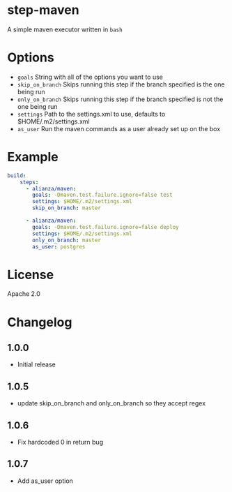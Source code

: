 # step-maven

A simple maven executor written in `bash`

# Options

- `goals` String with all of the options you want to use
- `skip_on_branch` Skips running this step if the branch specified is the one being run
- `only_on_branch` Skips running this step if the branch specified is not the one being run
- `settings` Path to the settings.xml to use, defaults to $HOME/.m2/settings.xml
- `as_user` Run the maven commands as a user already set up on the box


# Example

```yaml
build:
    steps:
      - alianza/maven:
        goals: -Dmaven.test.failure.ignore=false test
        settings: $HOME/.m2/settings.xml
        skip_on_branch: master

      - alianza/maven:
        goals: -Dmaven.test.failure.ignore=false deploy
        settings: $HOME/.m2/settings.xml
        only_on_branch: master
        as_user: postgres
```

# License

Apache 2.0

# Changelog

## 1.0.0

- Initial release

## 1.0.5

- update skip_on_branch and only_on_branch so they accept regex

## 1.0.6

- Fix hardcoded 0 in return bug

## 1.0.7

- Add as_user option
